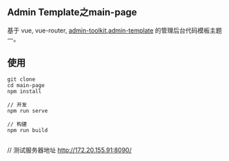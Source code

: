 Admin Template之main-page
----  
基于 vue, vue-router, [admin-toolkit](http://gitlab.skysri.com/liangweiliang/admin-toolkit),[admin-template](http://gitlab.skysri.com/liangweiliang/admin-template) 的管理后台代码模板主题一。  

## 使用  

```
git clone  
cd main-page
npm install  
```
```
// 开发  
npm run serve  
```

```
// 构建  
npm run build


```

// 测试服务器地址 http://172.20.155.91:8090/
